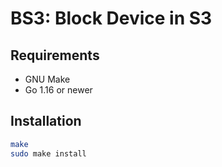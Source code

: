 # BS3: Block Device in S3

## Requirements

* GNU Make
* Go 1.16 or newer

## Installation

```bash
make
sudo make install
```

